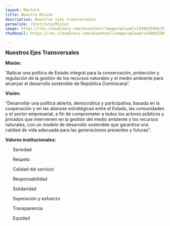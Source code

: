 ```yaml
---
layout: Rectora
title: Nuestra Misión
description: Nuestros ejes transversales
permalink: /Instituto/Mision
image: https://res.cloudinary.com/duuonteo7/image/upload/v1546625956/47015837_198593964405984_6524636921325420544_n.jpg
thumbnail: https://res.cloudinary.com/duuonteo7/image/upload/v1546625956/47015837_198593964405984_6524636921325420544_n.jpg

---
```

<BIG><b>Nuestros Ejes Transversales</b></BIG>


<b>Misión: </b>



“Aplicar una política de Estado integral para la conservación, protección y regulación de la gestión de los recursos naturales y el medio ambiente para alcanzar el desarrollo sostenible de República Dominicana”.





<b>Visión: </b>



“Desarrollar una política abierta, democrática y participativa, basada en la cooperación y en las alianzas estratégicas entre el Estado, las comunidades y el sector empresarial, a fin de comprometer a todos los actores públicos y privados que intervienen en la gestión del medio ambiente y los recursos naturales, con un modelo de desarrollo sostenible que garantice una calidad de vida adecuada para las generaciones presentes y futuras”.




<b>Valores institucionales:</b>




<UL>Seriedad

Respeto

Calidad del servicio

Responsabilidad

Solidaridad

Superación y esfuerzo

Transparencia

Equidad</UL>


    



